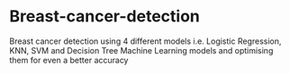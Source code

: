 # Breast-cancer-detection
Breast cancer detection using 4 different models i.e. Logistic Regression, KNN, SVM and Decision Tree Machine Learning models and optimising them for even a better accuracy
